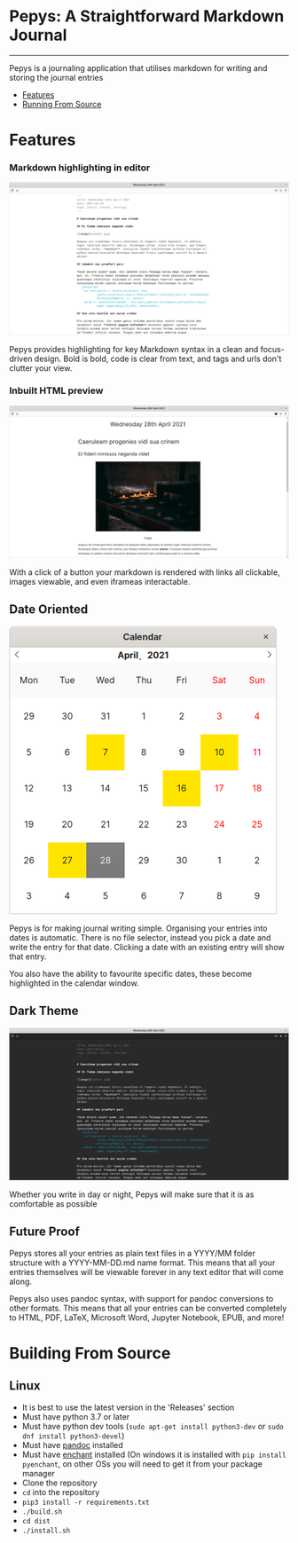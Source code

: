 # Pepys: A Straightforward Markdown Journal
*********
Pepys is a journaling application that utilises markdown for writing and storing the journal entries

* [Features](#features)
* [Running From Source](#building-from-source)


# Features
### Markdown highlighting in editor
![light edit](README_IMAGES/light_edit.png)

Pepys provides highlighting for key Markdown syntax in a clean and focus-driven design. 
Bold is bold, code is clear from text, and tags and urls don't clutter your view.

### Inbuilt HTML preview
![light view](README_IMAGES/light_view.png)

With a click of a button your markdown is rendered with links all clickable, images viewable, and even iframeas interactable.

## Date Oriented
![calendar](README_IMAGES/calendar.png)

Pepys is for making journal writing simple. 
Organising your entries into dates is automatic.
There is no file selector, instead you pick a date and write the entry for that date.
Clicking a date with an existing entry will show that entry.

You also have the ability to favourite specific dates, these become highlighted in the calendar window.

## Dark Theme
![dark_edit](README_IMAGES/dark_edit.png)

Whether you write in day or night, Pepys will make sure that it is as comfortable as possible

## Future Proof

Pepys stores all your entries as plain text files in a YYYY/MM folder structure with a YYYY-MM-DD.md name format.
This means that all your entries themselves will be viewable forever in any text editor that will come along.

Pepys also uses pandoc syntax, with support for pandoc conversions to other formats. 
This means that all your entries can be converted completely to HTML, PDF, LaTeX, Microsoft Word, Jupyter Notebook, EPUB, and more!

# Building From Source
## Linux
* It is best to use the latest version in the 'Releases' section
* Must have python 3.7 or later
* Must have python dev tools (`sudo apt-get install python3-dev` or `sudo dnf install python3-devel`)
* Must have [pandoc](https://pandoc.org/installing.html) installed
* Must have [enchant](https://abiword.github.io/enchant/) installed (On windows it is installed with `pip install pyenchant`, 
on other OSs you will need to get it from your package manager
* Clone the repository
* `cd` into the repository
* `pip3 install -r requirements.txt`
* `./build.sh`
* `cd dist`
* `./install.sh`
